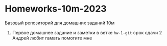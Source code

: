 # Homeworks-10m-2023
Базовый репозиторий для домашних заданий 10м

1. Первое домашнее задание и заметки в ветке `hw-1-git` срок сдачи 2
Андрей любит гамать
помогите мне